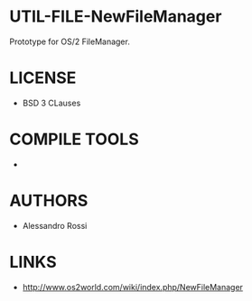 # UTIL-FILE-NewFileManager
Prototype for OS/2 FileManager.

LICENSE
===============
* BSD 3 CLauses

COMPILE TOOLS
===============
* 
 
AUTHORS
===============
* Alessandro Rossi

LINKS
===============
* http://www.os2world.com/wiki/index.php/NewFileManager
